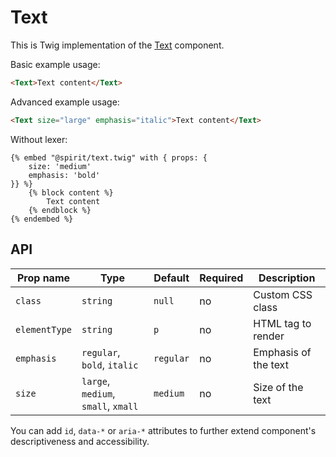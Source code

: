 # Text

This is Twig implementation of the [Text] component.

Basic example usage:

```html
<Text>Text content</Text>
```

Advanced example usage:

```html
<Text size="large" emphasis="italic">Text content</Text>
```

Without lexer:

```twig
{% embed "@spirit/text.twig" with { props: {
    size: 'medium'
    emphasis: 'bold'
}} %}
    {% block content %}
        Text content
    {% endblock %}
{% endembed %}
```

## API

| Prop name     | Type                                | Default   | Required | Description          |
|---------------|-------------------------------------|-----------|----------|----------------------|
| `class`       | `string`                            | `null`    | no       | Custom CSS class     |
| `elementType` | `string`                            | `p`       | no       | HTML tag to render   |
| `emphasis`    | `regular`, `bold`, `italic`         | `regular` | no       | Emphasis of the text |
| `size`        | `large`, `medium`, `small`, `xmall` | `medium`  | no       | Size of the text     |

You can add `id`, `data-*` or `aria-*` attributes to further extend component's
descriptiveness and accessibility.

[Text]: https://github.com/lmc-eu/spirit-design-system/tree/main/packages/web-react/src/components/Text
